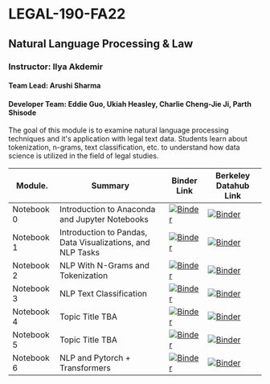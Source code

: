 # LEGAL-190-FA22

## Natural Language Processing & Law
### Instructor: Ilya Akdemir
#### Team Lead: Arushi Sharma
#### Developer Team: Eddie Guo, Ukiah Heasley, Charlie Cheng-Jie Ji, Parth Shisode

The goal of this module is to examine natural language processing techniques and it's application with legal text data. Students learn about tokenization, n-grams, text classification, etc. to understand how data science is utilized in the field of legal studies.

| Module.       | Summary                                       | Binder Link          |Berkeley Datahub Link           |
|---------------|-----------------------------------------------|----------------------|--------------------------------|
| Notebook 0    | Introduction to Anaconda and Jupyter Notebooks    | [![Binder](https://mybinder.org/badge.svg)]() | [![Binder](https://img.shields.io/badge/Launch-UCB%20Datahub-blue.svg)]() |
| Notebook 1   | Introduction to Pandas, Data Visualizations, and NLP Tasks                 | [![Binder](https://mybinder.org/badge.svg)]() | [![Binder](https://img.shields.io/badge/Launch-UCB%20Datahub-blue.svg)]() |
| Notebook 2    | NLP With N-Grams and Tokenization                     | [![Binder](https://mybinder.org/badge.svg)]() | [![Binder](https://img.shields.io/badge/Launch-UCB%20Datahub-blue.svg)]() |
| Notebook 3    | NLP Text Classification                    | [![Binder](https://mybinder.org/badge.svg)]() | [![Binder](https://img.shields.io/badge/Launch-UCB%20Datahub-blue.svg)]() |
| Notebook 4    | Topic Title TBA                    | [![Binder](https://mybinder.org/badge.svg)]() | [![Binder](https://img.shields.io/badge/Launch-UCB%20Datahub-blue.svg)]() |
| Notebook 5    | Topic Title TBA                     | [![Binder](https://mybinder.org/badge.svg)]() | [![Binder](https://img.shields.io/badge/Launch-UCB%20Datahub-blue.svg)]() |
| Notebook 6    | NLP and Pytorch + Transformers                    | [![Binder](https://mybinder.org/badge.svg)]() | [![Binder](https://img.shields.io/badge/Launch-UCB%20Datahub-blue.svg)]() |
